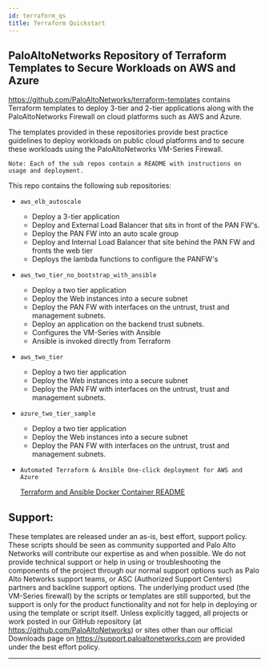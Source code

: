 ```yaml
---
id: terraform_qs
title: Terraform Quickstart
---
```


## PaloAltoNetworks Repository of Terraform Templates to Secure Workloads on AWS and Azure

https://github.com/PaloAltoNetworks/terraform-templates contains Terraform templates to deploy 3-tier and 2-tier applications along with the PaloAltoNetworks Firewall
on cloud platforms such as AWS and Azure.

The templates provided in these repositories provide best practice guidelines to deploy workloads on public cloud platforms
and to secure these workloads using the PaloAltoNetworks VM-Series Firewall.

`Note: Each of the sub repos contain a README with instructions on usage and deployment.`

This repo contains the following sub repositories:

- `aws_elb_autoscale`

  - Deploy a 3-tier application
  - Deploy and External Load Balancer that sits in front of the PAN FW's.
  - Deploy the PAN FW into an auto scale group
  - Deploy and Internal Load Balancer that site behind the PAN FW and fronts the web tier
  - Deploys the lambda functions to configure the PANFW's

- `aws_two_tier_no_bootstrap_with_ansible`

  - Deploy a two tier application
  - Deploy the Web instances into a secure subnet
  - Deploy the PAN FW with interfaces on the untrust, trust and management subnets.
  - Deploy an application on the backend trust subnets.
  - Configures the VM-Series with Ansible
  - Ansible is invoked directly from Terraform

- `aws_two_tier`

  - Deploy a two tier application
  - Deploy the Web instances into a secure subnet
  - Deploy the PAN FW with interfaces on the untrust, trust and management subnets.

- `azure_two_tier_sample`

  - Deploy a two tier application
  - Deploy the Web instances into a secure subnet
  - Deploy the PAN FW with interfaces on the untrust, trust and management subnets.

- `Automated Terraform & Ansible One-click deployment for AWS and Azure`

  [Terraform and Ansible Docker Container README](/panos/docs/automation/terraform_ansible_container)

## Support:

These templates are released under an as-is, best effort, support policy. These scripts should be seen as community supported and Palo Alto Networks will contribute our expertise as and when possible. We do not provide technical support or help in using or troubleshooting the components of the project through our normal support options such as Palo Alto Networks support teams, or ASC (Authorized Support Centers) partners and backline support options. The underlying product used (the VM-Series firewall) by the scripts or templates are still supported, but the support is only for the product functionality and not for help in deploying or using the template or script itself. Unless explicitly tagged, all projects or work posted in our GitHub repository (at https://github.com/PaloAltoNetworks) or sites other than our official Downloads page on https://support.paloaltonetworks.com are provided under the best effort policy.

---
